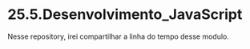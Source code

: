 # 25.5.Desenvolvimento_JavaScript
Nesse repository, irei compartilhar a linha do tempo desse modulo.
